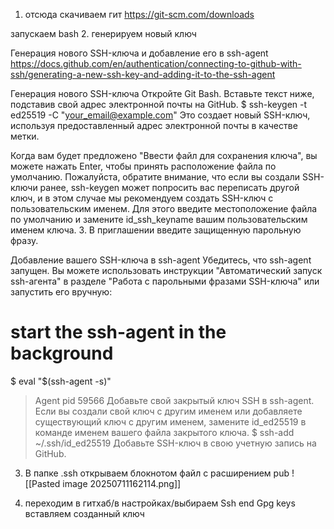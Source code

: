 1. отсюда скачиваем гит
https://git-scm.com/downloads

запускаем bash
2. генерируем новый ключ

Генерация нового SSH-ключа и добавление его в ssh-agent
https://docs.github.com/en/authentication/connecting-to-github-with-ssh/generating-a-new-ssh-key-and-adding-it-to-the-ssh-agent

Генерация нового SSH-ключа
Откройте Git Bash.
Вставьте текст ниже, подставив свой адрес электронной почты на GitHub.
$ ssh-keygen -t ed25519 -C "your_email@example.com"
Это создает новый SSH-ключ, используя предоставленный адрес электронной почты в качестве метки.

Когда вам будет предложено "Ввести файл для сохранения ключа", вы можете нажать Enter, чтобы принять расположение файла по умолчанию. Пожалуйста, обратите внимание, что если вы создали SSH-ключи ранее, ssh-keygen может попросить вас переписать другой ключ, и в этом случае мы рекомендуем создать SSH-ключ с пользовательским именем. Для этого введите местоположение файла по умолчанию и замените id_ssh_keyname вашим пользовательским именем ключа.
3. В приглашении введите защищенную парольную фразу.

Добавление вашего SSH-ключа в ssh-agent
Убедитесь, что ssh-agent запущен. Вы можете использовать инструкции "Автоматический запуск ssh-агента" в разделе "Работа с парольными фразами SSH-ключа" или запустить его вручную:
# start the ssh-agent in the background
$ eval "$(ssh-agent -s)"
> Agent pid 59566
Добавьте свой закрытый ключ SSH в ssh-agent. Если вы создали свой ключ с другим именем или добавляете существующий ключ с другим именем, замените id_ed25519 в команде именем вашего файла закрытого ключа.
$ ssh-add ~/.ssh/id_ed25519
Добавьте SSH-ключ в свою учетную запись на GitHub.

3. В папке .ssh открываем блокнотом файл с расширением pub
![[Pasted image 20250711162114.png]]

4. переходим в гитхаб/в настройках/выбираем Ssh end Gpg keys вставляем созданный ключ
